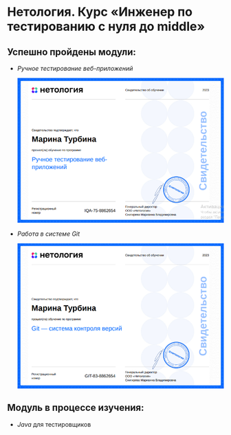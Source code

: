 # Нетология. Курс «Инженер по тестированию с нуля до middle»

## Успешно пройдены модули:

- _Ручное тестирование веб-приложений_ 
  
  ![Ручное тестирование веб-приложений](image.png)

- _Работа в системе Git_
  
  ![Работа в системе Git](image-1.png)


## Модуль в процессе изучения:

- _Java_ для тестировщиков




